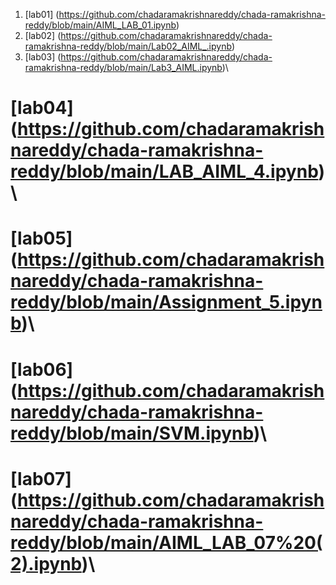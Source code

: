 1. [lab01] (https://github.com/chadaramakrishnareddy/chada-ramakrishna-reddy/blob/main/AIML_LAB_01.ipynb)
2. [lab02] (https://github.com/chadaramakrishnareddy/chada-ramakrishna-reddy/blob/main/Lab02_AIML_.ipynb)
3. [lab03] (https://github.com/chadaramakrishnareddy/chada-ramakrishna-reddy/blob/main/Lab3_AIML.ipynb)\
# [lab04] (https://github.com/chadaramakrishnareddy/chada-ramakrishna-reddy/blob/main/LAB_AIML_4.ipynb)\
# [lab05] (https://github.com/chadaramakrishnareddy/chada-ramakrishna-reddy/blob/main/Assignment_5.ipynb)\
# [lab06] (https://github.com/chadaramakrishnareddy/chada-ramakrishna-reddy/blob/main/SVM.ipynb)\
# [lab07] (https://github.com/chadaramakrishnareddy/chada-ramakrishna-reddy/blob/main/AIML_LAB_07%20(2).ipynb)\
